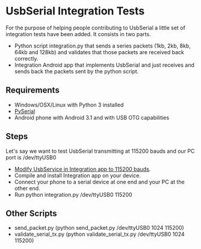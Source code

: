 UsbSerial Integration Tests
===========================
For the purpose of helping people contributing to UsbSerial a little set of integration tests have been added. It consists in two parts.
- Python script integration.py that sends a series packets (1kb, 2kb, 8kb, 64kb and 128kb) and validates that those packets are received back correctly.
- Integration Android app that implements UsbSerial and just receives and sends back the packets sent by the python script.

Requirements
--------------------------------------
- Windows/OSX/Linux with Python 3 installed
- [PySerial](https://pypi.org/project/pyserial/)
- Android phone with Android 3.1 and with USB OTG capabilities

Steps
--------------------------------------
Let's say we want to test UsbSerial transmitting at 115200 bauds and our PC port is /dev/ttyUSB0
- [Modify UsbService in Integration app to 115200 bauds](https://github.com/felHR85/UsbSerial/blob/integration_tests/integrationapp/src/main/java/com/felhr/integrationapp/UsbService.java#L61).
- Compile and install Integration app on your device.
- Connect your phone to a serial device at one end and your PC at the other end.
- Run python integration.py /dev/ttyUSB0 115200

Other Scripts
--------------------------------------
- send_packet.py  (python send_packet.py /dev/ttyUSB0 1024 115200)
- validate_serial_tx.py (python validate_serial_tx.py /dev/ttyUSB0 1024 115200)